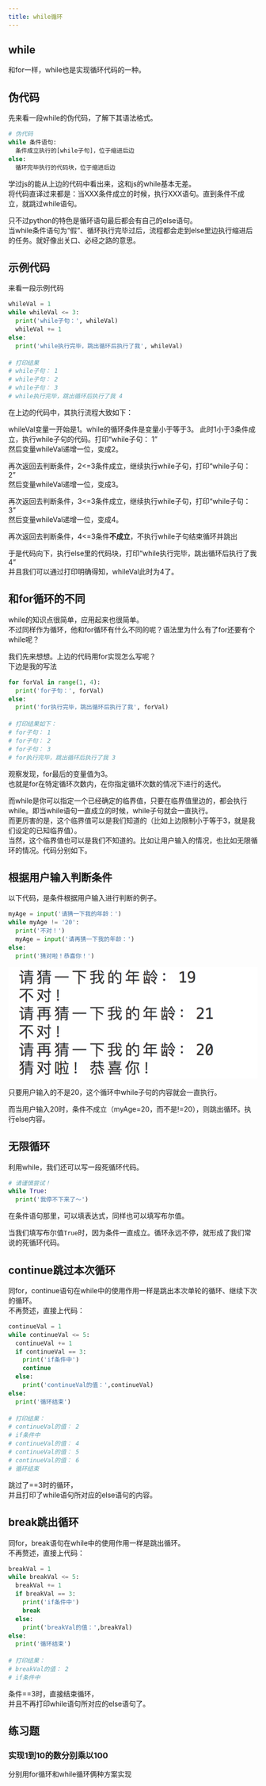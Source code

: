```yaml
---
title: while循环
---
```

## while
和for一样，while也是实现循环代码的一种。
## 伪代码
先来看一段while的伪代码，了解下其语法格式。
```py
# 伪代码
while 条件语句:
  条件成立执行的[while子句]，位于缩进后边
else:
  循环完毕执行的代码块，位于缩进后边
```
学过js的能从上边的代码中看出来，这和js的while基本无差。  
将代码直译过来都是：当XXX条件成立的时候，执行XXX语句。直到条件不成立，就跳过while语句。

只不过python的特色是循环语句最后都会有自己的else语句。  
当while条件语句为“假”、循环执行完毕过后，流程都会走到else里边执行缩进后的任务。就好像出关口、必经之路的意思。
## 示例代码
来看一段示例代码
```py
whileVal = 1
while whileVal <= 3:
  print('while子句：', whileVal)
  whileVal += 1
else:
  print('while执行完毕，跳出循环后执行了我', whileVal)

# 打印结果
# while子句： 1
# while子句： 2
# while子句： 3
# while执行完毕，跳出循环后执行了我 4
```
在上边的代码中，其执行流程大致如下：

whileVal变量一开始是1。while的循环条件是变量小于等于3。
此时1小于3条件成立，执行while子句的代码。打印“while子句： 1”  
然后变量whileVal递增一位，变成2。

再次返回去判断条件，2<=3条件成立，继续执行while子句，打印“while子句： 2”  
然后变量whileVal递增一位，变成3。

再次返回去判断条件，3<=3条件成立，继续执行while子句，打印“while子句： 3”  
然后变量whileVal递增一位，变成4。

再次返回去判断条件，4<=3条件**不成立**，不执行while子句结束循环并跳出  

于是代码向下，执行else里的代码块，打印“while执行完毕，跳出循环后执行了我 4”  
并且我们可以通过打印明确得知，whileVal此时为4了。

## 和for循环的不同
while的知识点很简单，应用起来也很简单。  
不过同样作为循环，他和for循环有什么不同的呢？语法里为什么有了for还要有个while呢？

我们先来想想。上边的代码用for实现怎么写呢？  
下边是我的写法
```py
for forVal in range(1, 4):
  print('for子句：', forVal)
else:
  print('for执行完毕，跳出循环后执行了我', forVal)

# 打印结果如下：
# for子句： 1
# for子句： 2
# for子句： 3
# for执行完毕，跳出循环后执行了我 3
```
观察发现，for最后的变量值为3。  
也就是for在特定循环次数内，在你指定循环次数的情况下进行的迭代。

而while是你可以指定一个已经确定的临界值，只要在临界值里边的，都会执行while。即当while语句一直成立的时候，while子句就会一直执行。  
而更厉害的是，这个临界值可以是我们知道的（比如上边限制小于等于3，就是我们设定的已知临界值）。  
当然，这个临界值也可以是我们不知道的。比如让用户输入的情况，也比如无限循环的情况。代码分别如下。


## 根据用户输入判断条件
以下代码，是条件根据用户输入进行判断的例子。
```py
myAge = input('请猜一下我的年龄：')
while myAge != '20':
  print('不对！')
  myAge = input('请再猜一下我的年龄：')
else: 
  print('猜对啦！恭喜你！')
```
![我的人机对话过程](./images/whileDemo.png)

只要用户输入的不是20，这个循环中while子句的内容就会一直执行。

而当用户输入20时，条件不成立（myAge=20，而不是!=20），则跳出循环。执行else内容。

## 无限循环
利用while，我们还可以写一段死循环代码。
```py
# 请谨慎尝试！
while True:
  print('我停不下来了～')
```
在条件语句那里，可以填表达式，同样也可以填写布尔值。

当我们填写布尔值`True`时，因为条件一直成立。循环永远不停，就形成了我们常说的死循环代码。
## continue跳过本次循环
同for，continue语句在while中的使用作用一样是跳出本次单轮的循环、继续下次的循环。  
不再赘述，直接上代码：
```py
continueVal = 1
while continueVal <= 5:
  continueVal += 1
  if continueVal == 3:
    print('if条件中')
    continue
  else:
    print('continueVal的值：',continueVal)
else:
  print('循环结束')

# 打印结果：
# continueVal的值： 2
# if条件中
# continueVal的值： 4
# continueVal的值： 5
# continueVal的值： 6
# 循环结束
```
跳过了==3时的循环，  
并且打印了while语句所对应的else语句的内容。
## break跳出循环
同for，break语句在while中的使用作用一样是跳出循环。  
不再赘述，直接上代码：
```py
breakVal = 1
while breakVal <= 5:
  breakVal += 1
  if breakVal == 3:
    print('if条件中')
    break
  else:
    print('breakVal的值：',breakVal)
else:
  print('循环结束')

# 打印结果：
# breakVal的值： 2
# if条件中
```
条件==3时，直接结束循环，  
并且不再打印while语句所对应的else语句了。
## 练习题
### 实现1到10的数分别乘以100
分别用for循环和while循环俩种方案实现

<Vssue title="【Python】循环while" />